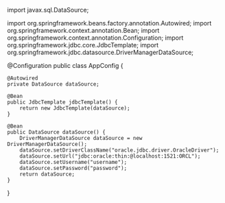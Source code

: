 import javax.sql.DataSource;

import org.springframework.beans.factory.annotation.Autowired;
import org.springframework.context.annotation.Bean;
import org.springframework.context.annotation.Configuration;
import org.springframework.jdbc.core.JdbcTemplate;
import org.springframework.jdbc.datasource.DriverManagerDataSource;

@Configuration
public class AppConfig {

    @Autowired
    private DataSource dataSource;

    @Bean
    public JdbcTemplate jdbcTemplate() {
        return new JdbcTemplate(dataSource);
    }

    @Bean
    public DataSource dataSource() {
        DriverManagerDataSource dataSource = new DriverManagerDataSource();
        dataSource.setDriverClassName("oracle.jdbc.driver.OracleDriver");
        dataSource.setUrl("jdbc:oracle:thin:@localhost:1521:ORCL");
        dataSource.setUsername("username");
        dataSource.setPassword("password");
        return dataSource;
    }

}
